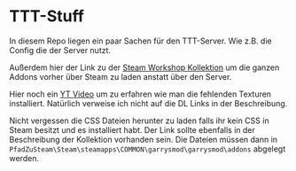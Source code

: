 # TTT-Stuff

In diesem Repo liegen ein paar Sachen für den TTT-Server. Wie z.B. die Config die der Server nutzt.

Außerdem hier der Link zu der [Steam Workshop Kollektion](http://steamcommunity.com/sharedfiles/filedetails/?id=358675199) um die ganzen Addons vorher über Steam zu laden anstatt über den Server.

Hier noch ein [YT Video](https://www.youtube.com/watch?v=bptCAKgNXAI) um zu erfahren wie man die fehlenden Texturen installiert. Natürlich verweise ich nicht auf die DL Links in der Beschreibung.

Nicht vergessen die CSS Dateien herunter zu laden falls ihr kein CSS in Steam besitzt und es installiert habt. Der Link sollte ebenfalls in der Beschreibung der Kollektion vorhanden sein. Die Dateien müssen dann in `PfadZuSteam\Steam\steamapps\COMMON\garrysmod\g­arrysmod\addons` abgelegt werden.
